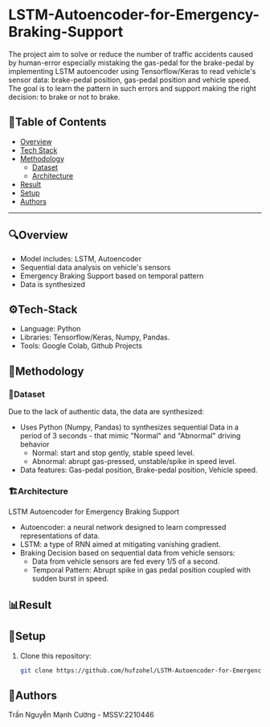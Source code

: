 # LSTM-Autoencoder-for-Emergency-Braking-Support
The project aim to solve or reduce the number of traffic accidents caused by human-error especially mistaking the gas-pedal for the brake-pedal by implementing LSTM autoencoder using Tensorflow/Keras to read vehicle's sensor data: brake-pedal position, gas-pedal position and vehicle speed. The goal is to learn the pattern in such errors and support making the right decision: to brake or not to brake.
## 📌Table of Contents
*  [Overview](#overview)
*  [Tech Stack](#%EF%B8%8Ftech-stack)
*  [Methodology](#methodology)
   *  [Dataset](#dataset)
   *  [Architecture](#%EF%B8%8Farchitecture)
*  [Result](#result)
*  [Setup](#setup)
*  [Authors](#authors)
---
## 🔍Overview
* Model includes: LSTM, Autoencoder
* Sequential data analysis on vehicle's sensors
* Emergency Braking Support based on temporal pattern
* Data is synthesized
## ⚙️Tech-Stack
* Language: Python
* Libraries: Tensorflow/Keras, Numpy, Pandas.
* Tools: Google Colab, Github Projects
## 🧠Methodology
### 📁Dataset
Due to the lack of authentic data, the data are synthesized:
* Uses Python (Numpy, Pandas) to synthesizes sequential Data in a period of 3 seconds - that mimic "Normal" and "Abnormal" driving behavior
   * Normal: start and stop gently, stable speed level.
   * Abnormal: abrupt gas-pressed, unstable/spike in speed level.
* Data features: Gas-pedal position, Brake-pedal position, Vehicle speed.
### 🏗️Architecture
LSTM Autoencoder for Emergency Braking Support
* Autoencoder: a neural network designed to learn compressed representations of data.
* LSTM: a type of RNN aimed at mitigating vanishing gradient.
* Braking Decision based on sequential data from vehicle sensors:
   * Data from vehicle sensors are fed every 1/5 of a second. 
   * Temporal Pattern: Abrupt spike in gas pedal position coupled with sudden burst in speed.
## 📊Result

## 🚀Setup
1. Clone this repository:
   ```bash
   git clone https://github.com/hufzohel/LSTM-Autoencoder-for-Emergency-Braking-Support.git
   ```
## 👤Authors
Trần Nguyễn Mạnh Cường - MSSV:2210446

